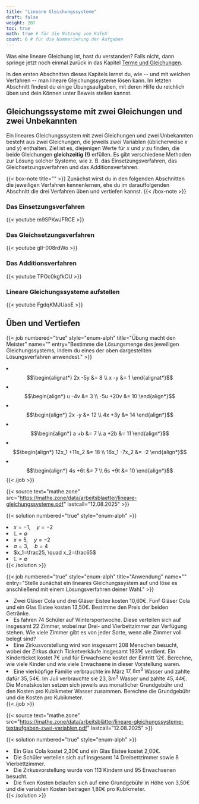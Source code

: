 ```yaml
---
title: "Lineare Gleichungssysteme"
draft: false
weight: 207
toc: true
math: true # für die Nutzung von KaTeX
count: 0 # für die Nummerierung der Aufgaben
---
```


Was eine lineare Gleichung ist, hast du verstanden? Falls nicht, dann springe jetzt noch einmal zurück in das Kapitel [Terme und Gleichungen](/hbf2/1-grundlagen-training/terme-und-gleichungen/).

In den ersten Abschnitten dieses Kapitels lernst du, wie -- und mit welchen Verfahren -- man lineare Gleichungssysteme lösen kann.
Im letzten Abschnitt findest du einige Übungsaufgaben, mit deren Hilfe du reichlich üben und dein Können unter Beweis stellen kannst.

## Gleichungssysteme mit zwei Gleichungen und zwei Unbekannten

Ein lineares Gleichungssystem mit zwei Gleichungen und zwei Unbekannten besteht aus zwei Gleichungen, die jeweils zwei Variablen (üblicherweise $x$ und $y$) enthalten. Ziel ist es, diejenigen Werte für $x$ und $y$ zu finden, die beide Gleichungen **gleichzeitig (!)** erfüllen. Es gibt verschiedene Methoden zur Lösung solcher Systeme, wie z. B. das Einsetzungsverfahren, das Gleichsetzungsverfahren und das Additionsverfahren.

{{< box-note title="" >}}
    Zunächst wirst du in den folgenden Abschnitten die jeweiligen Verfahren kennenlernen, ehe du im darauffolgenden Abschnitt die drei Verfahren üben und vertiefen kannst.
{{< /box-note >}}

### Das Einsetzungsverfahren

{{< youtube m9SPKwJFRCE >}}

### Das Gleichsetzungsverfahren

{{< youtube gII-008rdWo >}}

### Das Additionsverfahren

{{< youtube TPOc0kgfkCU >}}

### Lineare Gleichungssysteme aufstellen

{{< youtube FgdqKMJUaoE >}}

## Üben und Vertiefen

{{< job numbered="true" style="enum-alph" title="Übung macht den Meister" name="" entry="Bestimme die Lösungsmenge des jeweiligen Gleichungssystems, indem du eines der oben dargestellten Lösungsverfahren anwendest." >}}
    <li>$$\begin{alignat*} 2x -5y &= 8 \\ x -y &= 1 \end{alignat*}$$</li>
    <li>$$\begin{align*} u -4v &= 3 \\ -5u +20v &= 10 \end{align*}$$</li>
    <li>$$\begin{align*} 2x -y &= 12 \\ 4x +3y &= 14 \end{align*}$$</li>
    <li>$$\begin{align*} a +b &= 7 \\ a +2b &= 11 \end{align*}$$</li>
    <li>$$\begin{align*} 12x_1 +11x_2 &= 18 \\ 16x_1 -7x_2 &= -2 \end{align*}$$</li>
    <li>$$\begin{align*} 4s +6t &= 7 \\ 6s +9t &= 10 \end{align*}$$</li>
{{< /job >}}

{{< source text="mathe.zone" src="https://mathe.zone/data/arbeitsblaetter/lineare-gleichungssysteme.pdf" lastcall="12.08.2025" >}}

{{< solution numbered="true" style="enum-alph" >}}
    <li>$x=-1, \quad y=-2$</li>
    <li>$\mathbb{L}=\emptyset$</li>
    <li>$x=5, \quad y=-2$</li>
    <li>$a=3, \quad b=4$</li>
    <li>$x_1=\frac25, \quad x_2=\frac65$</li>
    <li>$\mathbb{L}=\emptyset$</li>
{{< /solution >}}

{{< job numbered="true" style="enum-alph" title="Anwendung" name="" entry="Stelle zunächst ein lineares Gleichungssystem auf und löse es anschließend mit einem Lösungsverfahren deiner Wahl." >}}
    <li>Zwei Gläser Cola und drei Gläser Eistee kosten 10,60€. Fünf Gläser Cola und ein Glas Eistee kosten 13,50€. Bestimme den Preis der beiden Getränke.</li>
    <li>Es fahren 74 Schüler auf Wintersportwoche. Diese verteilen sich auf insgesamt 22 Zimmer, wobei nur Drei- und Vierbettzimmer zur Verfügung stehen. Wie viele Zimmer gibt es von jeder Sorte, wenn alle Zimmer voll belegt sind?</li>
    <li>Eine Zirkusvorstellung wird von insgesamt 208 Menschen besucht, wobei der Zirkus durch Ticketverkäufe insgesamt 1931€ verdient. Ein Kinderticket kostet 7€ und für Erwachsene kostet der Eintritt 12€. Berechne, wie viele Kinder und wie viele Erwachsene in dieser Vorstellung waren.</li>
    <li>Eine vierköpfige Familie verbrauchte im März $17,8m^3$ Wasser und zahlte dafür $35,54€$. Im Juli verbrauchte sie $23,3m^3$ Wasser und zahlte $45,44€$. Die Monatskosten setzen sich jeweils aus monatlicher Grundgebühr und den Kosten pro Kubikmeter Wasser zusammen. Berechne die Grundgebühr und die Kosten pro Kubikmeter.</li>
{{< /job >}}

{{< source text="mathe.zone" src="https://mathe.zone/data/arbeitsblätter/lineare-gleichungssysteme-textaufgaben-zwei-variablen.pdf" lastcall="12.08.2025" >}}

{{< solution numbered="true" style="enum-alph" >}}
    <li>Ein Glas Cola kostet 2,30€ und ein Glas Eistee kostet 2,00€.</li>
    <li>Die Schüler verteilen sich auf insgesamt 14 Dreibettzimmer sowie 8 Vierbettzimmer.</li>
    <li>Die Zirkusvorstellung wurde von 113 Kindern und 95 Erwachsenen besucht.</li>
    <li>Die fixen Kosten belaufen sich auf eine Grundgebühr in Höhe von 3,50€ und die variablen Kosten betragen 1,80€ pro Kubikmeter.</li>
{{< /solution >}}